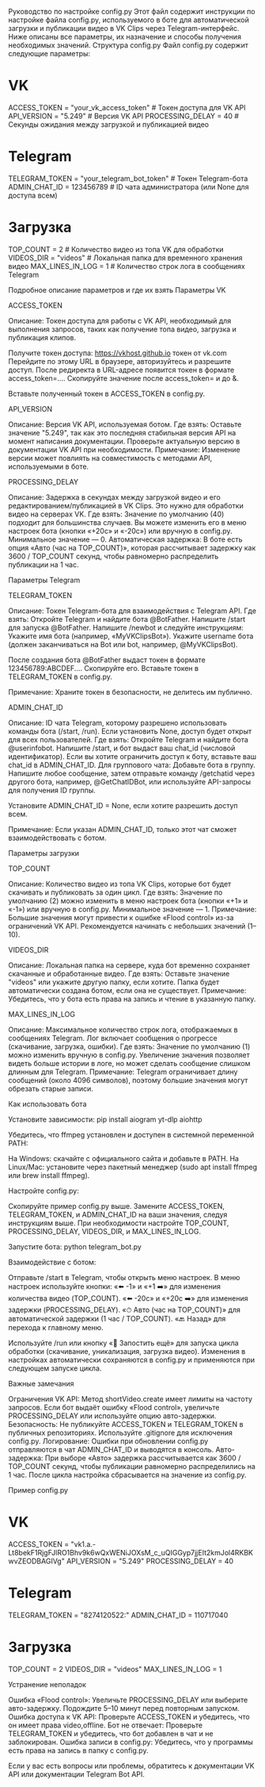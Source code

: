Руководство по настройке config.py
Этот файл содержит инструкции по настройке файла config.py, используемого в боте для автоматической загрузки и публикации видео в VK Clips через Telegram-интерфейс. Ниже описаны все параметры, их назначение и способы получения необходимых значений.
Структура config.py
Файл config.py содержит следующие параметры:
# VK
ACCESS_TOKEN = "your_vk_access_token"  # Токен доступа для VK API
API_VERSION = "5.249"                  # Версия VK API
PROCESSING_DELAY = 40                  # Секунды ожидания между загрузкой и публикацией видео

# Telegram
TELEGRAM_TOKEN = "your_telegram_bot_token"  # Токен Telegram-бота
ADMIN_CHAT_ID = 123456789                   # ID чата администратора (или None для доступа всем)

# Загрузка
TOP_COUNT = 2         # Количество видео из топа VK для обработки
VIDEOS_DIR = "videos" # Локальная папка для временного хранения видео
MAX_LINES_IN_LOG = 1  # Количество строк лога в сообщениях Telegram

Подробное описание параметров и где их взять
Параметры VK

ACCESS_TOKEN

Описание: Токен доступа для работы с VK API, необходимый для выполнения запросов, таких как получение топа видео, загрузка и публикация клипов.

Получите токен доступа: https://vkhost.github.io токен от vk.com
Перейдите по этому URL в браузере, авторизуйтесь и разрешите доступ.
После редиректа в URL-адресе появится токен в формате access_token=.... Скопируйте значение после access_token= и до &. 


Вставьте полученный токен в ACCESS_TOKEN в config.py.



API_VERSION

Описание: Версия VK API, используемая ботом.
Где взять: Оставьте значение "5.249", так как это последняя стабильная версия API на момент написания документации. Проверьте актуальную версию в документации VK API при необходимости.
Примечание: Изменение версии может повлиять на совместимость с методами API, используемыми в боте.


PROCESSING_DELAY

Описание: Задержка в секундах между загрузкой видео и его редактированием/публикацией в VK Clips. Это нужно для обработки видео на серверах VK.
Где взять: Значение по умолчанию (40) подходит для большинства случаев. Вы можете изменить его в меню настроек бота (кнопки «+20с» и «-20с») или вручную в config.py. Минимальное значение — 0.
Автоматическая задержка: В боте есть опция «Авто (час на TOP_COUNT)», которая рассчитывает задержку как 3600 / TOP_COUNT секунд, чтобы равномерно распределить публикации на 1 час.



Параметры Telegram

TELEGRAM_TOKEN

Описание: Токен Telegram-бота для взаимодействия с Telegram API.
Где взять:
Откройте Telegram и найдите бота @BotFather.
Напишите /start для запуска @BotFather.
Напишите /newbot и следуйте инструкциям:
Укажите имя бота (например, «MyVKClipsBot»).
Укажите username бота (должен заканчиваться на Bot или bot, например, @MyVKClipsBot).


После создания бота @BotFather выдаст токен в формате 123456789:ABCDEF.... Скопируйте его.
Вставьте токен в TELEGRAM_TOKEN в config.py.


Примечание: Храните токен в безопасности, не делитесь им публично.


ADMIN_CHAT_ID

Описание: ID чата Telegram, которому разрешено использовать команды бота (/start, /run). Если установить None, доступ будет открыт для всех пользователей.
Где взять:
Откройте Telegram и найдите бота @userinfobot.
Напишите /start, и бот выдаст ваш chat_id (числовой идентификатор).
Если вы хотите ограничить доступ к боту, вставьте ваш chat_id в ADMIN_CHAT_ID.
Для группового чата:
Добавьте бота в группу.
Напишите любое сообщение, затем отправьте команду /getchatid через другого бота, например, @GetChatIDBot, или используйте API-запросы для получения ID группы.


Установите ADMIN_CHAT_ID = None, если хотите разрешить доступ всем.


Примечание: Если указан ADMIN_CHAT_ID, только этот чат сможет взаимодействовать с ботом.



Параметры загрузки

TOP_COUNT

Описание: Количество видео из топа VK Clips, которые бот будет скачивать и публиковать за один цикл.
Где взять: Значение по умолчанию (2) можно изменить в меню настроек бота (кнопки «+1» и «-1») или вручную в config.py. Минимальное значение — 1.
Примечание: Большие значения могут привести к ошибке «Flood control» из-за ограничений VK API. Рекомендуется начинать с небольших значений (1–10).


VIDEOS_DIR

Описание: Локальная папка на сервере, куда бот временно сохраняет скачанные и обработанные видео.
Где взять: Оставьте значение "videos" или укажите другую папку, если хотите. Папка будет автоматически создана ботом, если она не существует.
Примечание: Убедитесь, что у бота есть права на запись и чтение в указанную папку.


MAX_LINES_IN_LOG

Описание: Максимальное количество строк лога, отображаемых в сообщениях Telegram. Лог включает сообщения о прогрессе (скачивание, загрузка, ошибки).
Где взять: Значение по умолчанию (1) можно изменить вручную в config.py. Увеличение значения позволяет видеть больше истории в логе, но может сделать сообщение слишком длинным для Telegram.
Примечание: Telegram ограничивает длину сообщений (около 4096 символов), поэтому большие значения могут обрезать старые записи.



Как использовать бота

Установите зависимости:
pip install aiogram yt-dlp aiohttp

Убедитесь, что ffmpeg установлен и доступен в системной переменной PATH:

На Windows: скачайте с официального сайта и добавьте в PATH.
На Linux/Mac: установите через пакетный менеджер (sudo apt install ffmpeg или brew install ffmpeg).


Настройте config.py:

Скопируйте пример config.py выше.
Замените ACCESS_TOKEN, TELEGRAM_TOKEN, и ADMIN_CHAT_ID на ваши значения, следуя инструкциям выше.
При необходимости настройте TOP_COUNT, PROCESSING_DELAY, VIDEOS_DIR, и MAX_LINES_IN_LOG.


Запустите бота:
python telegram_bot.py


Взаимодействие с ботом:

Отправьте /start в Telegram, чтобы открыть меню настроек.
В меню настроек используйте кнопки:
«⬅️ -1» и «+1 ➡️» для изменения количества видео (TOP_COUNT).
«⬅️ -20с» и «+20с ➡️» для изменения задержки (PROCESSING_DELAY).
«⏱ Авто (час на TOP_COUNT)» для автоматической задержки (1 час / TOP_COUNT).
«🔙 Назад» для перехода к главному меню.


Используйте /run или кнопку «🔁 Запостить ещё» для запуска цикла обработки (скачивание, уникализация, загрузка видео).
Изменения в настройках автоматически сохраняются в config.py и применяются при следующем запуске цикла.



Важные замечания

Ограничения VK API: Метод shortVideo.create имеет лимиты на частоту запросов. Если бот выдаёт ошибку «Flood control», увеличьте PROCESSING_DELAY или используйте опцию авто-задержки.
Безопасность: Не публикуйте ACCESS_TOKEN и TELEGRAM_TOKEN в публичных репозиториях. Используйте .gitignore для исключения config.py.
Логирование: Ошибки при обновлении config.py отправляются в чат ADMIN_CHAT_ID и выводятся в консоль.
Авто-задержка: При выборе «Авто» задержка рассчитывается как 3600 / TOP_COUNT секунд, чтобы публикации равномерно распределились на 1 час. После цикла настройка сбрасывается на значение из config.py.

Пример config.py
# VK
ACCESS_TOKEN = "vk1.a.-Lt8bekF1RjgFJlRO1Bhv9k6wQxWENiJOXsM_c_uQIGGyp7jjEIt2kmJol4RKBKwvZEODBAGIVg"
API_VERSION = "5.249"
PROCESSING_DELAY = 40

# Telegram
TELEGRAM_TOKEN = "8274120522:"
ADMIN_CHAT_ID = 110717040

# Загрузка
TOP_COUNT = 2
VIDEOS_DIR = "videos"
MAX_LINES_IN_LOG = 1

Устранение неполадок

Ошибка «Flood control»: Увеличьте PROCESSING_DELAY или выберите авто-задержку. Подождите 5–10 минут перед повторным запуском.
Ошибка доступа к VK API: Проверьте ACCESS_TOKEN и убедитесь, что он имеет права video,offline.
Бот не отвечает: Проверьте TELEGRAM_TOKEN и убедитесь, что бот добавлен в чат и не заблокирован.
Ошибка записи в config.py: Убедитесь, что у программы есть права на запись в папку с config.py.

Если у вас есть вопросы или проблемы, обратитесь к документации VK API или документации Telegram Bot API.
